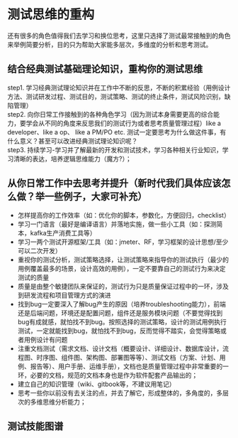 # 测试思维的重构

还有很多的角色值得我们去学习和换位思考，这里只选择了测试最常接触到的角色来举例简要分析，目的只为帮助大家能多层次，多维度的分析和思考测试。

## 结合经典测试基础理论知识，重构你的测试思维

step1. 学习经典测试理论知识并在工作中不断的反思，不断的积累经验（用例设计方法、测试研发过程、测试目的，测试策略、测试的终止条件，测试风险识别，缺陷管理）   
step2. 向你日常工作接触到的各种角色学习（因为测试本身需要更高的综合能力，要学会从不同的角度来反思我们的测试行为或者思考质量管理过程）like a developer、like a op、 like a PM/PO etc. 测试一定要思考为什么做这件事，有什么意义？甚至可以改进经典测试理论知识呢？  
step3. 持续学习-学习并了解最新的开发和测试技术，学习各种相关行业知识，学习清晰的表达，培养逻辑思维能力（魔方?）；

## 从你日常工作中去思考并提升（新时代我们具体应该怎么做？举一些例子，大家可补充）

* 怎样提高你的工作效率（如：优化你的脚本，参数化，方便回归，checklist）
* 学习一门语言（最好是编译语言）并落地实施，做一些小工具（如：探测简本，kafka生产消费工具等）
* 学习一两个测试开源框架/工具（如：jmeter、RF，学习框架的设计思想/至少可以二次开发） 
* 重视你的测试分析，测试策略选择，让测试策略来指导你的测试执行（最少的用例覆盖最多的场景，设计高效的用例），一定不要靠自己的测试行为来决定测试的质量
* 质量是由整个敏捷团队来保证的，测试行为只是质量保证过程中的一环，涉及到研发流程和项目管理方式的演进
* 找到bug一定要深入了解bug产生的原因（培养troubleshooting能力），前端还是后端问题，环境还是配置问题，组件还是服务模块问题（不要觉得找到bug有成就感，就怕找不到bug。按照选择的测试策略，设计的测试用例执行测试，一定就能找到bug，就怕找不到bug，反而觉得不踏实，会觉得策略或者用例设计有问题
* 注重文档测试（需求文档、设计文档（概要设计、详细设计、数据库设计，流程图、时序图、组件图、架构图、部署图等等）、测试文档（方案、计划、用例、报告等）、用户手册、运维手册），文档也是质量管理过程中非常重要的一环，必要的文档，规范的文档本身也是作为软件配套产品输出的；
* 建立自己的知识管理（wiki、gitbook等，不建议用笔记）
* 思考一些你以前没有去关注的点，并去了解它，形成整体的，多角度的，多层次的多维思维分析能力；


## 测试技能图谱
